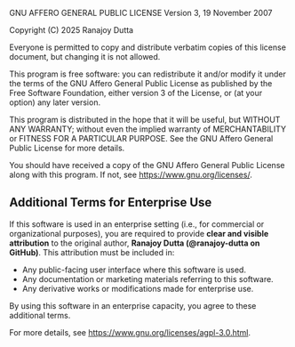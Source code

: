 GNU AFFERO GENERAL PUBLIC LICENSE
Version 3, 19 November 2007

Copyright (C) 2025 Ranajoy Dutta

Everyone is permitted to copy and distribute verbatim copies
of this license document, but changing it is not allowed.

This program is free software: you can redistribute it and/or modify
it under the terms of the GNU Affero General Public License as
published by the Free Software Foundation, either version 3 of the
License, or (at your option) any later version.

This program is distributed in the hope that it will be useful,
but WITHOUT ANY WARRANTY; without even the implied warranty of
MERCHANTABILITY or FITNESS FOR A PARTICULAR PURPOSE.  See the
GNU Affero General Public License for more details.

You should have received a copy of the GNU Affero General Public License
along with this program.  If not, see <https://www.gnu.org/licenses/>.

## Additional Terms for Enterprise Use

If this software is used in an enterprise setting (i.e., for commercial or organizational purposes), you are required to provide **clear and visible attribution** to the original author, **Ranajoy Dutta (@ranajoy-dutta on GitHub)**. This attribution must be included in:
- Any public-facing user interface where this software is used.
- Any documentation or marketing materials referring to this software.
- Any derivative works or modifications made for enterprise use.

By using this software in an enterprise capacity, you agree to these additional terms.

For more details, see <https://www.gnu.org/licenses/agpl-3.0.html>.
